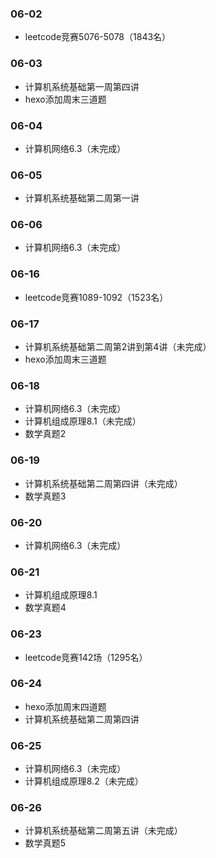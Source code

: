 ### 06-02
* leetcode竞赛5076-5078（1843名）
### 06-03
* 计算机系统基础第一周第四讲
* hexo添加周末三道题
### 06-04
* 计算机网络6.3（未完成）
### 06-05
* 计算机系统基础第二周第一讲
### 06-06
* 计算机网络6.3（未完成）
### 06-16
* leetcode竞赛1089-1092（1523名）
### 06-17
* 计算机系统基础第二周第2讲到第4讲（未完成）
* hexo添加周末三道题
### 06-18
* 计算机网络6.3（未完成）
* 计算机组成原理8.1（未完成）
* 数学真题2
### 06-19
* 计算机系统基础第二周第四讲（未完成）
* 数学真题3
### 06-20
* 计算机网络6.3（未完成）
### 06-21
* 计算机组成原理8.1
* 数学真题4
### 06-23
* leetcode竞赛142场（1295名）
### 06-24
* hexo添加周末四道题
* 计算机系统基础第二周第四讲
### 06-25
* 计算机网络6.3（未完成）
* 计算机组成原理8.2（未完成）
### 06-26
* 计算机系统基础第二周第五讲（未完成）
* 数学真题5